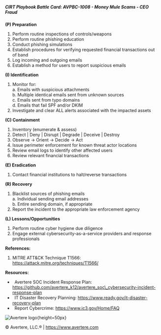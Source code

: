##### CIRT Playbook Battle Card: **AVPBC-1008 - Money Mule Scams - CEO Fraud**

**(P) Preparation**

1.  Perform routine inspections of controls/weapons
2.  Perform routine phishing education
3.  Conduct phishing simulations
4.  Establish procedures for verifying requested financial transactions out of band
5.  Log incoming and outgoing emails
6.  Establish a method for users to report suspicious emails

**(I) Identification**

1.  Monitor for:  
    a. Emails with suspicious attachments  
    b. Multiple identical emails sent from unknown sources  
    c. Emails sent from typo domains  
    d. Emails that fail SPF and/or DKIM
2.  Investigate and clear ALL alerts associated with the impacted assets

**(C) Containment**

1.  Inventory (enumerate & assess)
2.  Detect | Deny | Disrupt | Degrade | Deceive | Destroy
3.  Observe -> Orient -> Decide -> Act
4.  Issue perimeter enforcement for known threat actor locations
5.  Review email logs to identify other affected users
6.  Review relevant financial transactions

**(E) Eradication**

1.  Contact financial institutions to halt/reverse transactions

**(R) Recovery**

1.  Blacklist sources of phishing emails  
    a. Individual sending email addresses  
    b. Entire sending domain, if appropriate
2.  Report the incident to the appropriate law enforcement agency

**(L) Lessons/Opportunities**

1.  Perform routine cyber hygiene due diligence
2.  Engage external cybersecurity-as-a-service providers and response professionals

**References:**

1.  MITRE ATT&CK Technique T1566: https://attack.mitre.org/techniques/T1566/

**Resources:**

*    Avertere SOC Incident Response Plan: https://github.com/avertere_k12/avertere_soc\_cybersecurity-incident-response-plan
*    IT Disaster Recovery Planning: https://www.ready.gov/it-disaster-recovery-plan
*    Report Cybercrime: https://www.ic3.gov/Home/FAQ

![Avertere logo](https://example.com/averttere-logo.jpg){height=50px}

  
© Avertere, LLC.® | https://www.avertere.com
